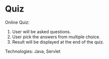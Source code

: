 # Quiz
Online Quiz:
1. User will be asked questions.
2. User pick the answers from multiple choice.
3. Result will be displayed at the end of the quiz.

Technologies: Java, Servlet
